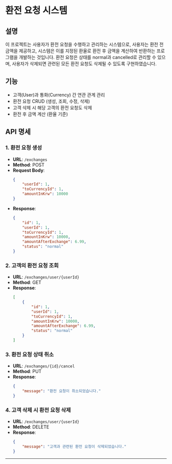 # 환전 요청 시스템

## 설명

이 프로젝트는 사용자가 환전 요청을 수행하고 관리하는 시스템으로, 사용자는 환전 전 금액을 제공하고, 시스템은 이를 지정된 환율로 환전 후 금액을 계산하여 반환하는 프로그램을 개발하는 것입니다.
환전 요청은 상태를 normal과 cancelled로 관리할 수 있으며, 사용자가 삭제되면 관련된 모든 환전 요청도 삭제될 수 있도록 구현하였습니다.

## 기능

- 고객(User)과 통화(Currency) 간 연관 관계 관리
- 환전 요청 CRUD (생성, 조회, 수정, 삭제)
- 고객 삭제 시 해당 고객의 환전 요청도 삭제
- 환전 후 금액 계산 (환율 기준)

## API 명세

### 1. 환전 요청 생성
- **URL**: `/exchanges`
- **Method**: POST
- **Request Body**:
    ```json
    {
        "userId": 1,
        "toCurrencyId": 1,
        "amountInKrw": 10000
    }
    ```
- **Response**:
    ```json
    {
        "id": 1,
        "userId": 1,
        "toCurrencyId": 1,
        "amountInKrw": 10000,
        "amountAfterExchange": 6.99,
        "status": "normal"
    }
    ```

### 2. 고객의 환전 요청 조회
- **URL**: `/exchanges/user/{userId}`
- **Method**: GET
- **Response**:
    ```json
    [
        {
            "id": 1,
            "userId": 1,
            "toCurrencyId": 1,
            "amountInKrw": 10000,
            "amountAfterExchange": 6.99,
            "status": "normal"
        }
    ]
    ```

### 3. 환전 요청 상태 취소
- **URL**: `/exchanges/{id}/cancel`
- **Method**: PUT
- **Response**:
    ```json
    {
        "message": "환전 요청이 취소되었습니다."
    }
    ```

### 4. 고객 삭제 시 환전 요청 삭제
- **URL**: `/exchanges/user/{userId}`
- **Method**: DELETE
- **Response**:
    ```json
    {
        "message": "고객과 관련된 환전 요청이 삭제되었습니다."
    }
    ```

---
